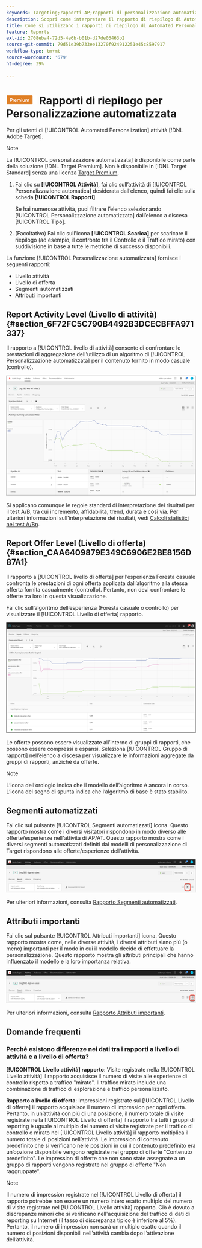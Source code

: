 ```yaml
---
keywords: Targeting;rapporti AP;rapporti di personalizzazione automatizzata;rapporto a livello di attività;rapporto a livello di offerta;rapporto dettagli offerta;FAQ
description: Scopri come interpretare il rapporto di riepilogo di Automated Personalization in Adobe Target. Da questo rapporto puoi passare ai rapporti Segmenti automatizzati e Attributi importanti .
title: Come si utilizzano i rapporti di riepilogo di Automated Personalization?
feature: Reports
exl-id: 2708eba4-72d5-4e6b-b01b-d27de03463b2
source-git-commit: 79d51e39b733ee13270f924912251e45c8597917
workflow-type: tm+mt
source-wordcount: '679'
ht-degree: 39%

---
```


# ![PREMIUM](/help/main/assets/premium.png) Rapporti di riepilogo per Personalizzazione automatizzata

Per gli utenti di [!UICONTROL Automated Personalization] attività [!DNL Adobe Target].

>[!NOTE]
>
>La [!UICONTROL personalizzazione automatizzata] è disponibile come parte della soluzione [!DNL Target Premium]. Non è disponibile in [!DNL Target Standard] senza una licenza [Target Premium](/help/main/c-intro/intro.md#premium).

1. Fai clic su **[!UICONTROL Attività]**, fai clic sull’attività di [!UICONTROL Personalizzazione automatica] desiderata dall’elenco, quindi fai clic sulla scheda **[!UICONTROL Rapporti]**.

   Se hai numerose attività, puoi filtrare l’elenco selezionando [!UICONTROL Personalizzazione automatizzata] dall’elenco a discesa [!UICONTROL Tipo].

1. (Facoltativo) Fai clic sull&#39;icona **[!UICONTROL Scarica]** per scaricare il riepilogo (ad esempio, il confronto tra il Controllo e il Traffico mirato) con suddivisione in base a tutte le metriche di successo disponibili.

La funzione [!UICONTROL Personalizzazione automatizzata] fornisce i seguenti rapporti:

* Livello attività
* Livello di offerta
* Segmenti automatizzati
* Attributi importanti

## Report Activity Level (Livello di attività) {#section_6F72FC5C790B4492B3DCECBFFA971337}

Il rapporto a [!UICONTROL livello di attività] consente di confrontare le prestazioni di aggregazione dell&#39;utilizzo di un algoritmo di [!UICONTROL Personalizzazione automatizzata] per il contenuto fornito in modo casuale (controllo).

![Rapporto a livello di attività](/help/main/c-reports/assets/box_plot_ap.png)

Si applicano comunque le regole standard di interpretazione dei risultati per il test A/B, tra cui incremento, affidabilità, trend, durata e così via. Per ulteriori informazioni sull’interpretazione dei risultati, vedi [Calcoli statistici nei test A/Bn](/help/main/c-reports/statistical-methodology/statistical-calculations.md).

## Report Offer Level (Livello di offerta) {#section_CAA6409879E349C6906E2BE8156D87A1}

Il rapporto a [!UICONTROL livello di offerta] per l’esperienza Foresta casuale confronta le prestazioni di ogni offerta applicata dall’algoritmo alla stessa offerta fornita casualmente (controllo). Pertanto, non devi confrontare le offerte tra loro in questa visualizzazione.

Fai clic sull’algoritmo dell’esperienza (Foresta casuale o controllo) per visualizzare il [!UICONTROL Livello di offerta] rapporto.

![Rapporto a livello di offerta in Adobe Target](/help/main/c-reports/assets/ap_OfferLevelRpt.png)

Le offerte possono essere visualizzate all’interno di gruppi di rapporti, che possono essere compressi e espansi. Seleziona [!UICONTROL Gruppo di rapporti] nell’elenco a discesa per visualizzare le informazioni aggregate da gruppi di rapporti, anziché da offerte.

>[!NOTE]
>
>L’icona dell’orologio indica che il modello dell’algoritmo è ancora in corso. L’icona del segno di spunta indica che l’algoritmo di base è stato stabilito.

## Segmenti automatizzati

Fai clic sul pulsante [!UICONTROL Segmenti automatizzati] icona. Questo rapporto mostra come i diversi visitatori rispondono in modo diverso alle offerte/esperienze nell&#39;attività di AP/AT. Questo rapporto mostra come i diversi segmenti automatizzati definiti dai modelli di personalizzazione di Target rispondono alle offerte/esperienze dell&#39;attività.

![Icona Segmenti automatizzati](/help/main/c-reports/assets/icon-automated-sements-ap.png)

Per ulteriori informazioni, consulta [Rapporto Segmenti automatizzati](/help/main/c-reports/c-personalization-insights-reports/automated-segments-report.md).

## Attributi importanti

Fai clic sul pulsante [!UICONTROL Attributi importanti] icona. Questo rapporto mostra come, nelle diverse attività, i diversi attributi siano più (o meno) importanti per il modo in cui il modello decide di effettuare la personalizzazione. Questo rapporto mostra gli attributi principali che hanno influenzato il modello e la loro importanza relativa.

![Icona Attributi importanti](/help/main/c-reports/assets/icon-important-attributes-ap.png)

Per ulteriori informazioni, consulta [Rapporto Attributi importanti](/help/main/c-reports/c-personalization-insights-reports/important-attributes-report.md).

## Domande frequenti 

### Perché esistono differenze nei dati tra i rapporti a livello di attività e a livello di offerta?

**[!UICONTROL Livello attività] rapporto**: Visite registrate nella [!UICONTROL Livello attività] il rapporto acquisisce il numero di visite alle esperienze di controllo rispetto a traffico &quot;mirato&quot;. Il traffico mirato include una combinazione di traffico di esplorazione e traffico personalizzato.

**Rapporto a livello di offerta**: Impressioni registrate sul [!UICONTROL Livello di offerta] il rapporto acquisisce il numero di impression per ogni offerta. Pertanto, in un’attività con più di una posizione, il numero totale di visite registrate nella [!UICONTROL Livello di offerta] il rapporto tra tutti i gruppi di reporting è uguale al multiplo del numero di visite registrate per il traffico di controllo o mirato nel [!UICONTROL Livello attività] il rapporto moltiplica il numero totale di posizioni nell’attività. Le impression di contenuto predefinito che si verificano nelle posizioni in cui il contenuto predefinito era un’opzione disponibile vengono registrate nel gruppo di offerte &quot;Contenuto predefinito&quot;. Le impression di offerte che non sono state assegnate a un gruppo di rapporti vengono registrate nel gruppo di offerte &quot;Non raggruppate&quot;.

>[!NOTE]
>
>Il numero di impression registrate nel [!UICONTROL Livello di offerta] il rapporto potrebbe non essere un numero intero esatto multiplo del numero di visite registrate nel [!UICONTROL Livello attività] rapporto. Ciò è dovuto a discrepanze minori che si verificano nell&#39;acquisizione del traffico di dati di reporting su Internet (il tasso di discrepanza tipico è inferiore al 5%). Pertanto, il numero di impression non sarà un multiplo esatto quando il numero di posizioni disponibili nell’attività cambia dopo l’attivazione dell’attività.
